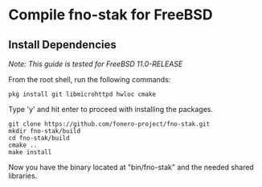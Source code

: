 # Compile **fno-stak** for FreeBSD

## Install Dependencies

*Note: This guide is tested for FreeBSD 11.0-RELEASE*

From the root shell, run the following commands:

    pkg install git libmicrohttpd hwloc cmake 

Type 'y' and hit enter to proceed with installing the packages.

    git clone https://github.com/fonero-project/fno-stak.git
    mkdir fno-stak/build
    cd fno-stak/build
    cmake ..
    make install

Now you have the binary located at "bin/fno-stak" and the needed shared libraries.
